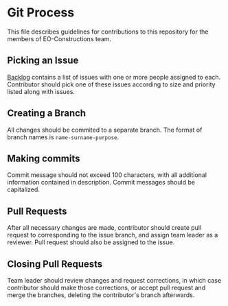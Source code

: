 # Git Process
This file describes guidelines for contributions to this repository for the members of EO-Constructions team.

## Picking an Issue
[Backlog](https://github.com/orgs/InnoSWP/projects/7/views/6) contains a list of issues with one or more people assigned 
to each. Contributor should pick one of these issues according to size and priority listed along with issues.

## Creating a Branch
All changes should be commited to a separate branch. The format of branch names is `name-surname-purpose`.

## Making commits
Commit message should not exceed 100 characters, with all additional information contained in description. 
Commit messages should be capitalized.

## Pull Requests
After all necessary changes are made, contributor should create pull request to corresponding to the issue branch, and assign team leader as a reviewer. 
Pull request should also be assigned to the issue. 

## Closing Pull Requests
Team leader should review changes and request corrections, in which case contributor should make those corrections, or accept pull request and merge the branches, 
deleting the contributor's branch afterwards.
